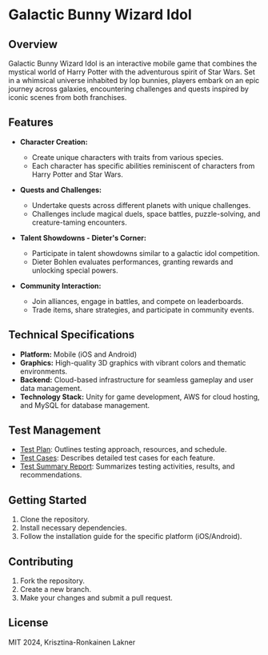 # Galactic Bunny Wizard Idol

## Overview

Galactic Bunny Wizard Idol is an interactive mobile game that combines the mystical world of Harry Potter with the adventurous spirit of Star Wars. Set in a whimsical universe inhabited by lop bunnies, players embark on an epic journey across galaxies, encountering challenges and quests inspired by iconic scenes from both franchises.

## Features

- **Character Creation:**
  - Create unique characters with traits from various species.
  - Each character has specific abilities reminiscent of characters from Harry Potter and Star Wars.

- **Quests and Challenges:**
  - Undertake quests across different planets with unique challenges.
  - Challenges include magical duels, space battles, puzzle-solving, and creature-taming encounters.

- **Talent Showdowns - Dieter's Corner:**
  - Participate in talent showdowns similar to a galactic idol competition.
  - Dieter Bohlen evaluates performances, granting rewards and unlocking special powers.

- **Community Interaction:**
  - Join alliances, engage in battles, and compete on leaderboards.
  - Trade items, share strategies, and participate in community events.

## Technical Specifications

- **Platform:** Mobile (iOS and Android)
- **Graphics:** High-quality 3D graphics with vibrant colors and thematic environments.
- **Backend:** Cloud-based infrastructure for seamless gameplay and user data management.
- **Technology Stack:** Unity for game development, AWS for cloud hosting, and MySQL for database management.

## Test Management

- [Test Plan](./testplan.md): Outlines testing approach, resources, and schedule.
- [Test Cases](./testcases.md): Describes detailed test cases for each feature.
- [Test Summary Report](./testsummaryreport.md): Summarizes testing activities, results, and recommendations.

## Getting Started

1. Clone the repository.
2. Install necessary dependencies.
3. Follow the installation guide for the specific platform (iOS/Android).

## Contributing

1. Fork the repository.
2. Create a new branch.
3. Make your changes and submit a pull request.

## License

MIT 2024, Krisztina-Ronkainen Lakner
